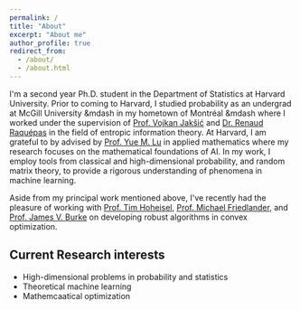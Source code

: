 ```yaml
---
permalink: /
title: "About"
excerpt: "About me"
author_profile: true
redirect_from: 
  - /about/
  - /about.html
---
```


I'm a second year Ph.D. student in the Department of Statistics at Harvard University. Prior to coming to Harvard, I studied probability as an undergrad at McGill University &mdash in my hometown of Montréal &mdash where I worked under the supervision of [Prof. Vojkan Jakšić](https://jaksic.xyz) and [Dr. Renaud Raquépas](https://renaudraquepas.github.io/index.html) in the field of entropic information theory. At Harvard, I am grateful to by advised by [Prof. Yue M. Lu](https://lu.seas.harvard.edu) in applied mathematics where my research focuses on the mathematical foundations of AI. In my work, I employ tools from classical and high-dimensional probability, and random matrix theory, to provide a rigorous understanding of phenomena in machine learning. 

Aside from my principal work mentioned above, I've recently had the pleasure of working with [Prof. Tim Hoheisel](https://www.math.mcgill.ca/hoheisel/), [Prof. Michael Friedlander](https://friedlander.io), and [Prof. James V. Burke](https://sites.math.washington.edu/~burke/) on developing robust algorithms in convex optimization. 

Current Research interests 
------
- High-dimensional problems in probability and statistics
- Theoretical machine learning
- Mathemcaatical optimization

